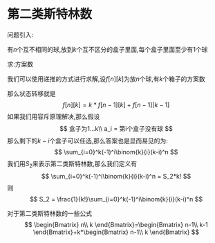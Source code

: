 # 第二类斯特林数

问题引入:

有$n$个互不相同的球,放到$k$个互不区分的盒子里面,每个盒子里面至少有$1$个球

求:方案数

我们可以使用递推的方式进行求解,设$f[n][k]$为放$n$个球,有$k$个箱子的方案数

那么状态转移就是
$$
f[n][k] = k*f[n-1][k]+f[n-1][k-1]
$$
如果我们用容斥原理解决,那么假设
$$
盒子为1...k\\
a_i = 第i个盒子没有球
$$
那么剩下的$k-i$个盒子可以任选,那么答案也是显而易见的为:
$$
\sum_{i=0}^k(-1)^i\binom{k}{i}(k-i)^n
$$
我们用$S_2$来表示第二类斯特林数,那么我们定义有
$$
\sum_{i=0}^k(-1)^i\binom{k}{i}(k-i)^n = S_2*k!
$$
则
$$
S_2 = \frac{1}{k!}\sum_{i=0}^k(-1)^i\binom{k}{i}(k-i)^n
$$

对于第二类斯特林数的一些公式
$$
\begin{Bmatrix}
n\\
k
\end{Bmatrix}=\begin{Bmatrix}
n-1\\
k-1
\end{Bmatrix}+k*\begin{Bmatrix}
n-1\\
k
\end{Bmatrix}
$$

